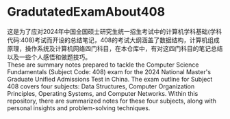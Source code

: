 # GradutatedExamAbout408
这是为了应对2024年中国全国硕士研究生统一招生考试中的计算机学科基础(学科代码:408)考试而开设的总结笔记，408的考试大纲涵盖了数据结构，计算机组成原理，操作系统及计算机网络四门科目，在本仓库中，有对这四门科目的笔记总结以及一些个人感悟和做题技巧。
 <br>
These are summary notes prepared to tackle the Computer Science Fundamentals (Subject Code: 408) exam for the 2024 National Master's Graduate Unified Admissions Test in China. 
The exam outline for Subject 408 covers four subjects: Data Structures, Computer Organization Principles, Operating Systems, and Computer Networks. 
Within this repository, there are summarized notes for these four subjects, along with personal insights and problem-solving techniques.
